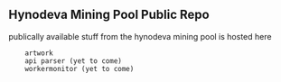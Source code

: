 
Hynodeva Mining Pool Public Repo
--------------------------------

publically available stuff from the hynodeva mining pool is hosted here

		artwork
		api parser (yet to come)
		workermonitor (yet to come)